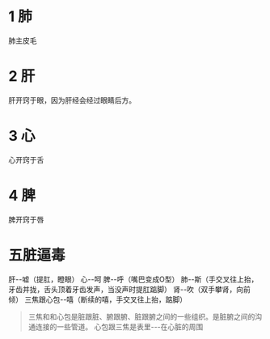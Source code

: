 
# 1 肺
肺主皮毛


# 2 肝
肝开窍于眼，因为肝经会经过眼睛后方。

# 3 心
心开窍于舌

# 4 脾
脾开窍于唇

# 五脏逼毒
肝--嘘（提肛，瞪眼）
心--呵
脾--呼（嘴巴变成O型）
肺--斯（手交叉往上抬，牙齿并拢，舌头顶着牙齿发声，当没声时提肛踮脚）
肾--吹（双手攀肾，向前倾）
三焦跟心包--嘻（断续的嘻，手交叉往上抬，踮脚）

>三焦和和心包是脏跟脏、腑跟腑、脏跟腑之间的一些组织。是脏腑之间的沟通连接的一些管道。
心包跟三焦是表里---在心脏的周围